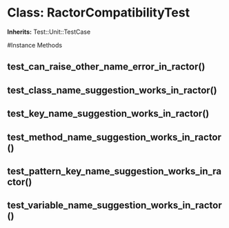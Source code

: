 # Class: RactorCompatibilityTest
**Inherits:** Test::Unit::TestCase
    




#Instance Methods
## test_can_raise_other_name_error_in_ractor() [](#method-i-test_can_raise_other_name_error_in_ractor)

## test_class_name_suggestion_works_in_ractor() [](#method-i-test_class_name_suggestion_works_in_ractor)

## test_key_name_suggestion_works_in_ractor() [](#method-i-test_key_name_suggestion_works_in_ractor)

## test_method_name_suggestion_works_in_ractor() [](#method-i-test_method_name_suggestion_works_in_ractor)

## test_pattern_key_name_suggestion_works_in_ractor() [](#method-i-test_pattern_key_name_suggestion_works_in_ractor)

## test_variable_name_suggestion_works_in_ractor() [](#method-i-test_variable_name_suggestion_works_in_ractor)

